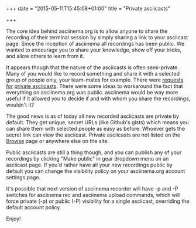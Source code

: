 +++
date = "2015-05-11T15:45:08+01:00"
title = "Private asciicasts"

+++

The core idea behind asciinema.org is to allow anyone to share the recording of
their terminal session by simply sharing a link to your asciicast page. Since
the inception of asciinema all recordings has been public. We wanted to
encourage you to share your knowledge, show off your tricks, and allow others
to learn from it.

It appears though that the nature of the asciicasts is often semi-private. Many
of you would like to record something and share it with a selected group of
people only, your team-mates for example. There were [requests
for](https://github.com/asciinema/asciinema.org/issues/34) [private
asciicasts](https://github.com/asciinema/asciinema/issues/66). There were some
ideas to workaround the fact that everything on asciinema.org was public.
asciinema would be way more useful if it allowed you to decide if and with whom
you share the recordings, wouldn't it?

The good news is as of today all new recorded asciicasts are private by
default. They get unique, secret URLs (like Github's gists) which means you can
share them with selected people as easy as before. Whoever gets the secret link
can view the asciicast. Private asciicasts are not listed on the
[Browse](https://asciinema.org/browse) page or anywhere else on the site.

Public asciicasts are still a thing though, and you can publish any of your
recordings by clicking "Make public" in gear dropdown menu on an asciicast
page. If you'd rather have all your new recordings public by default you can
change the visibility policy on your asciinema.org account settings page.

It's possible that next version of asciinema recorder will have -p and -P
switches for asciinema rec and asciinema upload commands, which will force
private (-p) or public (-P) visibility for a single asciicast, overriding the
default account policy.

Enjoy!
